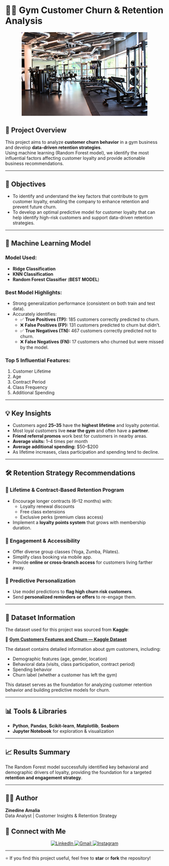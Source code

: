 # 🏋️‍♀️ Gym Customer Churn & Retention Analysis


<p align="center">
  <img src="gym.jpg" alt="Gym Retention Dashboard" width="400"/>
</p>

## 📌 Project Overview
This project aims to analyze **customer churn behavior** in a gym business and develop **data-driven retention strategies**.  
Using machine learning (Random Forest model), we identify the most influential factors affecting customer loyalty and provide actionable business recommendations.

---

## 🎯 Objectives
- To identify and understand the key factors that contribute to gym customer loyalty, enabling the company to enhance retention and prevent future churn.
- To develop an optimal predictive model for customer loyalty that can help identify high-risk customers and support data-driven retention strategies.

---

## 🧠 Machine Learning Model
### Model Used:
- **Ridge Classification**
- **KNN Classification**
- **Random Forest Classifier** (**BEST MODEL**)

### Best Model Highlights:
- Strong generalization performance (consistent on both train and test data).  
- Accurately identifies:
  - ✅ **True Positives (TP):** 185 customers correctly predicted to churn.  
  - ❌ **False Positives (FP):** 131 customers predicted to churn but didn’t.  
  - ✅ **True Negatives (TN):** 467 customers correctly predicted not to churn.  
  - ❌ **False Negatives (FN):** 17 customers who churned but were missed by the model.

### Top 5 Influential Features:
1. Customer Lifetime  
2. Age  
3. Contract Period  
4. Class Frequency  
5. Additional Spending  

---

## 💡 Key Insights
- Customers aged **25–35** have the **highest lifetime** and loyalty potential.  
- Most loyal customers live **near the gym** and often have a **partner**.  
- **Friend referral promos** work best for customers in nearby areas.  
- **Average visits:** 1–4 times per month  
- **Average additional spending:** \$50–\$200  
- As lifetime increases, class participation and spending tend to decline.

---

## 🛠️ Retention Strategy Recommendations
### 🔹 Lifetime & Contract-Based Retention Program
- Encourage longer contracts (6–12 months) with:
  - Loyalty renewal discounts  
  - Free class extensions  
  - Exclusive perks (premium class access)  
- Implement a **loyalty points system** that grows with membership duration.

### 🔹 Engagement & Accessibility
- Offer diverse group classes (Yoga, Zumba, Pilates).  
- Simplify class booking via mobile app.  
- Provide **online or cross-branch access** for customers living farther away.

### 🔹 Predictive Personalization
- Use model predictions to **flag high churn risk customers**.  
- Send **personalized reminders or offers** to re-engage them.

---

## 📂 Dataset Information
The dataset used for this project was sourced from **Kaggle**:

📎 **[Gym Customers Features and Churn — Kaggle Dataset](https://www.kaggle.com/datasets/adrianvinueza/gym-customers-features-and-churn)**  

The dataset contains detailed information about gym customers, including:
- Demographic features (age, gender, location)
- Behavioral data (visits, class participation, contract period)
- Spending behavior
- Churn label (whether a customer has left the gym)

This dataset serves as the foundation for analyzing customer retention behavior and building predictive models for churn.

---

## 📊 Tools & Libraries
- **Python**, **Pandas**, **Scikit-learn**, **Matplotlib**, **Seaborn**
- **Jupyter Notebook** for exploration & visualization

---

## 📈 Results Summary
The Random Forest model successfully identified key behavioral and demographic drivers of loyalty, providing the foundation for a targeted **retention and engagement strategy**.

---

## 👩‍💻 Author
**Zinedine Amalia**  
Data Analyst | Customer Insights & Retention Strategy  

## 🤝 Connect with Me
<p align="center">
  <a href="https://linkedin.com/in/YOUR-zinedineamalia/" target="_blank">
    <img src="https://img.icons8.com/color/48/linkedin.png" alt="LinkedIn"/>
  </a>
  <a href="mailto:zinedineamalianoor.com">
    <img src="https://img.icons8.com/color/48/gmail-new.png" alt="Gmail"/>
  </a>
  <a href="https://instagram.com/z.amalia_" target="_blank">
    <img src="https://img.icons8.com/color/48/instagram-new.png" alt="Instagram"/>
  </a>
</p>

---

⭐ If you find this project useful, feel free to **star** or **fork** the repository!
